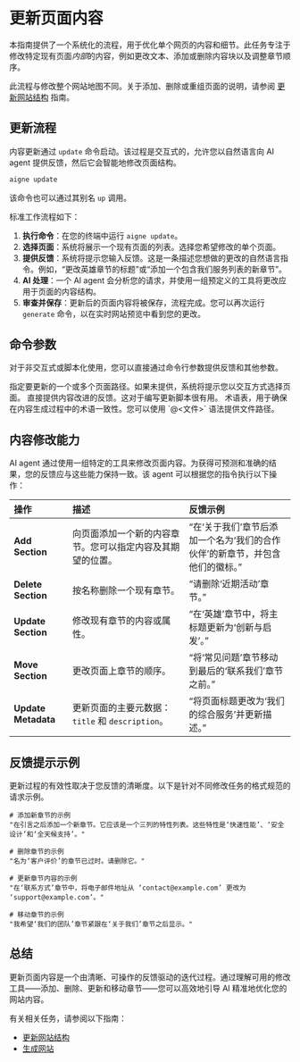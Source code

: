# 更新页面内容

本指南提供了一个系统化的流程，用于优化单个网页的内容和细节。此任务专注于修改特定现有页面*内部*的内容，例如更改文本、添加或删除内容块以及调整章节顺序。

此流程与修改整个网站地图不同。关于添加、删除或重组页面的说明，请参阅 [更新网站结构](./core-tasks-updating-website-content-updating-website-structure.md) 指南。

## 更新流程

内容更新通过 `update` 命令启动。该过程是交互式的，允许您以自然语言向 AI agent 提供反馈，然后它会智能地修改页面结构。

```bash 命令 icon=lucide:terminal
aigne update
```

该命令也可以通过其别名 `up` 调用。

标准工作流程如下：

1.  **执行命令**：在您的终端中运行 `aigne update`。
2.  **选择页面**：系统将展示一个现有页面的列表。选择您希望修改的单个页面。
3.  **提供反馈**：系统将提示您输入反馈。这是一条描述您想做的更改的自然语言指令。例如，“更改英雄章节的标题”或“添加一个包含我们服务列表的新章节”。
4.  **AI 处理**：一个 AI agent 会分析您的请求，并使用一组预定义的工具将更改应用于页面的内容结构。
5.  **审查并保存**：更新后的页面内容将被保存，流程完成。您可以再次运行 `generate` 命令，以在实时网站预览中看到您的更改。

## 命令参数

对于非交互式或脚本化使用，您可以直接通过命令行参数提供反馈和其他参数。

<x-field-group>
  <x-field data-name="--pages" data-type="array">
    <x-field-desc markdown>指定要更新的一个或多个页面路径。如果未提供，系统将提示您以交互方式选择页面。</x-field-desc>
  </x-field>
  <x-field data-name="--feedback" data-type="string">
    <x-field-desc markdown>直接提供内容改进的反馈。这对于编写更新脚本很有用。</x-field-desc>
  </x-field>
  <x-field data-name="--glossary" data-type="string">
    <x-field-desc markdown>术语表，用于确保在内容生成过程中的术语一致性。您可以使用 `@<文件>` 语法提供文件路径。</x-field-desc>
  </x-field>
</x-field-group>

## 内容修改能力

AI agent 通过使用一组特定的工具来修改页面内容。为获得可预测和准确的结果，您的反馈应与这些能力保持一致。该 agent 可以根据您的指令执行以下操作：

| 操作 | 描述 | 反馈示例 |
| :--- | :--- | :--- |
| **Add Section** | 向页面添加一个新的内容章节。您可以指定内容及其期望的位置。 | “在‘关于我们’章节后添加一个名为‘我们的合作伙伴’的新章节，并包含他们的徽标。” |
| **Delete Section** | 按名称删除一个现有章节。 | “请删除‘近期活动’章节。” |
| **Update Section** | 修改现有章节的内容或属性。 | “在‘英雄’章节中，将主标题更新为‘创新与启发’。” |
| **Move Section** | 更改页面上章节的顺序。 | “将‘常见问题’章节移动到最后的‘联系我们’章节之前。” |
| **Update Metadata** | 更新页面的主要元数据：`title` 和 `description`。 | “将页面标题更改为‘我们的综合服务’并更新描述。” |

## 反馈提示示例

更新过程的有效性取决于您反馈的清晰度。以下是针对不同修改任务的格式规范的请求示例。

```text 提示示例 icon=lucide:clipboard-list
# 添加新章节的示例
"在引言之后添加一个新章节。它应该是一个三列的特性列表。这些特性是‘快速性能’、‘安全设计’和‘全天候支持’。"

# 删除章节的示例
"名为‘客户评价’的章节已过时。请删除它。"

# 更新章节内容的示例
"在‘联系方式’章节中，将电子邮件地址从 ‘contact@example.com’ 更改为 ‘support@example.com’。"

# 移动章节的示例
"我希望‘我们的团队’章节紧跟在‘关于我们’章节之后显示。"
```

## 总结

更新页面内容是一个由清晰、可操作的反馈驱动的迭代过程。通过理解可用的修改工具——添加、删除、更新和移动章节——您可以高效地引导 AI 精准地优化您的网站内容。

有关相关任务，请参阅以下指南：
- [更新网站结构](./core-tasks-updating-website-content-updating-website-structure.md)
- [生成网站](./core-tasks-generating-a-website.md)